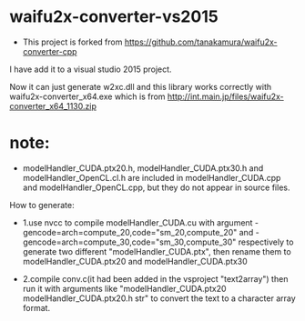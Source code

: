 # waifu2x-converter-vs2015
* This project is forked from https://github.com/tanakamura/waifu2x-converter-cpp

I have add it to a visual studio 2015 project.

Now it can just generate w2xc.dll and this library works correctly with waifu2x-converter_x64.exe which is from http://int.main.jp/files/waifu2x-converter_x64_1130.zip


# note:

* modelHandler_CUDA.ptx20.h, modelHandler_CUDA.ptx30.h and modelHandler_OpenCL.cl.h are included in modelHandler_CUDA.cpp and modelHandler_OpenCL.cpp, but they do not appear in source files.

 How to generate:

 - 1.use nvcc to compile modelHandler_CUDA.cu with argument -gencode=arch=compute_20,code=\"sm_20,compute_20\" and  -gencode=arch=compute_30,code=\"sm_30,compute_30\" respectively to generate two different "modelHandler_CUDA.ptx", then rename them to modelHandler_CUDA.ptx20 and modelHandler_CUDA.ptx30
  
 - 2.compile conv.c(it had been added in the vsproject "text2array") then run it with arguments like "modelHandler_CUDA.ptx20 modelHandler_CUDA.ptx20.h str" to convert the text to a character array format. 
